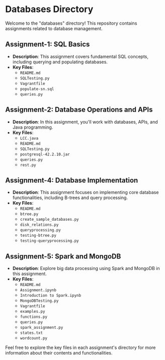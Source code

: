 # Databases Directory

Welcome to the "databases" directory! This repository contains assignments related to database management.

## Assignment-1: SQL Basics

- **Description**: This assignment covers fundamental SQL concepts, including querying and populating databases.
- **Key Files**:
  - `README.md`
  - `SQLTesting.py`
  - `Vagrantfile`
  - `populate-sn.sql`
  - `queries.py`

## Assignment-2: Database Operations and APIs

- **Description**: In this assignment, you'll work with databases, APIs, and Java programming.
- **Key Files**:
  - `LCC.java`
  - `README.md`
  - `SQLTesting.py`
  - `postgresql-42.2.10.jar`
  - `queries.py`
  - `rest.py`

## Assignment-4: Database Implementation

- **Description**: This assignment focuses on implementing core database functionalities, including B-trees and query processing.
- **Key Files**:
  - `README.md`
  - `btree.py`
  - `create_sample_databases.py`
  - `disk_relations.py`
  - `queryprocessing.py`
  - `testing-btree.py`
  - `testing-queryprocessing.py`

## Assignment-5: Spark and MongoDB

- **Description**: Explore big data processing using Spark and MongoDB in this assignment.
- **Key Files**:
  - `README.md`
  - `Assignment.ipynb`
  - `Introduction to Spark.ipynb`
  - `MongoDBTesting.py`
  - `Vagrantfile`
  - `examples.py`
  - `functions.py`
  - `queries.py`
  - `spark_assignment.py`
  - `states.txt`
  - `wordcount.py`

Feel free to explore the key files in each assignment's directory for more information about their contents and functionalities.
